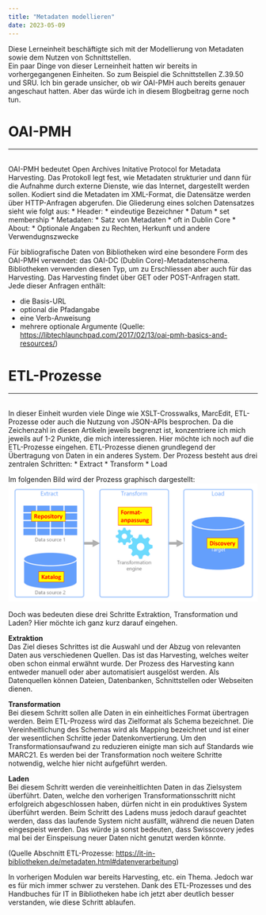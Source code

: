 ```yaml
---
title: "Metadaten modellieren"
date: 2023-05-09
---
```

Diese Lerneinheit beschäftigte sich mit der Modellierung von Metadaten sowie dem Nutzen von Schnittstellen.
<br>
Ein paar Dinge von dieser Lerneinheit hatten wir bereits in vorhergegangenen Einheiten. So zum Beispiel die Schnittstellen Z.39.50 und SRU. Ich bin gerade unsicher, ob wir OAI-PMH auch bereits genauer angeschaut
hatten. Aber das würde ich in diesem Blogbeitrag gerne noch tun.
<br>
# OAI-PMH 
---
<br>
OAI-PMH bedeutet Open Archives Initative Protocol for Metadata Harvesting. 
Das Protokoll legt fest, wie Metadaten strukturier und dann für die Aufnahme durch externe Dienste, wie das Internet, dargestellt werden sollen. Kodiert sind die Metadaten im XML-Format, die Datensätze werden über 
HTTP-Anfragen abgerufen. Die Gliederung eines solchen Datensatzes sieht wie folgt aus:
* Header:
  * eindeutige Bezeichner
  * Datum
  * set membership
* Metadaten:
  * Satz von Metadaten
  * oft in Dublin Core
* About:
  * Optionale Angaben zu Rechten, Herkunft und andere Verwendugnszwecke

Für bibliografische Daten von Bibliotheken wird eine besondere Form des OAI-PMH verwendet: das OAI-DC (Dublin Core)-Metadatenschema. Bibliotheken verwenden diesen Typ, um zu Erschliessen aber auch für das Harvesting.
Das Harvesting findet über GET oder POST-Anfragen statt. Jede dieser Anfragen enthält:
* die Basis-URL
* optional die Pfadangabe
* eine Verb-Anweisung
* mehrere optionale Argumente
(Quelle: https://libtechlaunchpad.com/2017/02/13/oai-pmh-basics-and-resources/)

# ETL-Prozesse
---
<br>
In dieser Einheit wurden viele Dinge wie XSLT-Crosswalks, MarcEdit, ETL-Prozesse oder auch die Nutzung von JSON-APIs besprochen. Da die Zeichenzahl in diesen Artikeln jeweils begrenzt ist, konzentriere ich mich jeweils auf
1-2 Punkte, die mich interessieren. Hier möchte ich noch auf die ETL-Prozesse eingehen.
ETL-Prozesse dienen grundlegend der Übertragung von Daten in ein anderes System. Der Prozess besteht aus drei zentralen Schritten:
* Extract
* Transform
* Load

Im folgenden Bild wird der Prozess graphisch dargestellt:
![ETL-Prozesse](https://github.com/tanyaZoller/Lerntagebuch-BAIN/blob/master/_img/etl-prozess.png?raw=true)

Doch was bedeuten diese drei Schritte Extraktion, Transformation und Laden? Hier möchte ich ganz kurz darauf eingehen.


**Extraktion**
<br>
Das Ziel dieses Schrittes ist die Auswahl und der Abzug von relevanten Daten aus verschiedenen Quellen. Das ist das Harvesting, welches weiter oben schon einmal erwähnt wurde. Der Prozess des Harvesting kann entweder
manuell oder aber automatisiert ausgelöst werden.
Als Datenquellen können Dateien, Datenbanken, Schnittstellen oder Webseiten dienen.


**Transformation**
<br>
Bei diesem Schritt sollen alle Daten in ein einheitliches Format übertragen werden. Beim ETL-Prozess wird das Zielformat als Schema bezeichnet. Die Vereinheitlichung des Schemas wird als Mapping bezeichnet und ist einer
der wesentlichen Schritte jeder Datenkonvertierung. Um den Transformationsaufwand zu reduzieren einigte man sich auf Standards wie MARC21.
Es werden bei der Transformation noch weitere Schritte notwendig, welche hier nicht aufgeführt werden.


**Laden**
<br>
Bei diesem Schritt werden die vereinheitlichten Daten in das Zielsystem überführt. Daten, welche den vorherigen Transformationsschritt nicht erfolgreich abgeschlossen haben, dürfen nicht in ein produktives System 
überführt werden. Beim Schritt des Ladens muss jedoch darauf geachtet werden, dass das laufende System nicht ausfällt, während die neuen Daten eingespeist werden. Das würde ja sonst bedeuten, dass Swisscovery jedes mal 
bei der Einspeisung neuer Daten nicht genutzt werden könnte.


(Quelle Abschnitt ETL-Prozesse: https://it-in-bibliotheken.de/metadaten.html#datenverarbeitung)

In vorherigen Modulen war bereits Harvesting, etc. ein Thema. Jedoch war es für mich immer schwer zu verstehen. Dank des ETL-Prozesses und des Handbuches für IT in Bibliotheken habe ich jetzt aber deutlich besser
verstanden, wie diese Schritt ablaufen.


